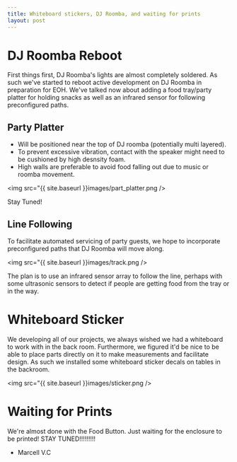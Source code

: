 ```yaml
---
title: Whiteboard stickers, DJ Roomba, and waiting for prints
layout: post
---
```


# DJ Roomba Reboot

First things first, DJ Roomba's lights are almost completely 
soldered. As such we've started to reboot active development on 
DJ Roomba in preparation for EOH. We've talked now about adding
a food tray/party platter for holding snacks as well as an 
infrared sensor for following preconfigured paths.

## Party Platter ##

- Will be positioned near the top of DJ roomba (potentially multi 
layered). 
- To prevent excessive vibration, contact with the speaker
might need to be cushioned by high desnsity foam.
- High walls are preferable to avoid food falling out due to music 
or roomba movement.

<img src="{{ site.baseurl }}images/part_platter.png />

Stay Tuned!

## Line Following ##

To facilitate automated servicing of party guests, we hope to 
incorporate preconfigured paths that DJ Roomba will move along.

<img src="{{ site.baseurl }}images/track.png />

The plan is to use an infrared sensor array to follow the line,
perhaps with some ultrasonic sensors to detect if people are getting 
food from the tray or in the way.

# Whiteboard Sticker

We developing all of our projects, we always wished we had a whiteboard 
to work with in the back room. Furthermore, we figured it'd be nice to
be able to place parts directly on it to make measurements and facilitate
design. As such we installed some whiteboard sticker decals on tables in
the backroom.

<img src="{{ site.baseurl }}images/sticker.png />

# Waiting for Prints

We're almost done with the Food Button. Just waiting for the enclosure 
to be printed! STAY TUNED!!!!!!!!!


- Marcell V.C
